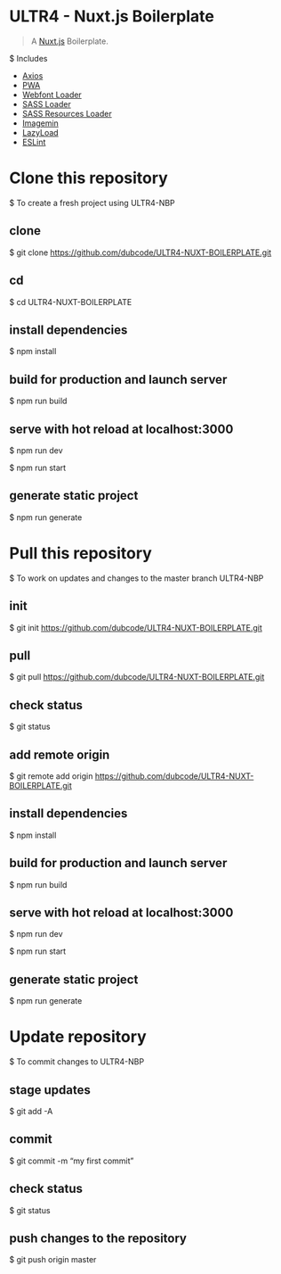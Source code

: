# ULTR4 - Nuxt.js Boilerplate

> A [Nuxt.js](https://nuxtjs.org/) Boilerplate. 

$ Includes 

 - [Axios](https://axios.nuxtjs.org/)
 - [PWA](https://pwa.nuxtjs.org/)
 - [Webfont Loader](https://www.npmjs.com/package/nuxt-webfontloader)
 - [SASS Loader](https://nuxtjs.org/faq/pre-processors/)
 - [SASS Resources Loader](https://www.npmjs.com/package/nuxt-sass-resources-loader)
 - [Imagemin](https://www.npmjs.com/package/nuxt-imagemin)
 - [LazyLoad](https://github.com/hilongjw/vue-lazyload)
 - [ESLint](https://github.com/hilongjw/vue-lazyload)
 
#
#
# Clone this repository
$ To create a fresh project using ULTR4-NBP

## clone
$ git clone https://github.com/dubcode/ULTR4-NUXT-BOILERPLATE.git

## cd
$ cd ULTR4-NUXT-BOILERPLATE

## install dependencies
$ npm install

## build for production and launch server
$ npm run build

## serve with hot reload at localhost:3000
$ npm run dev

$ npm run start

## generate static project
$ npm run generate

#
#
# Pull this repository
$ To work on updates and changes to the master branch ULTR4-NBP

## init
$ git init https://github.com/dubcode/ULTR4-NUXT-BOILERPLATE.git

## pull
$ git pull https://github.com/dubcode/ULTR4-NUXT-BOILERPLATE.git

## check status
$ git status

## add remote origin
$ git remote add origin https://github.com/dubcode/ULTR4-NUXT-BOILERPLATE.git

## install dependencies
$ npm install

## build for production and launch server
$ npm run build

## serve with hot reload at localhost:3000
$ npm run dev

$ npm run start

## generate static project
$ npm run generate

#
#
# Update repository
$ To commit changes to ULTR4-NBP

## stage updates
$ git add -A

## commit
$ git commit -m “my first commit”

## check status
$ git status

## push changes to the repository
$ git push origin master
